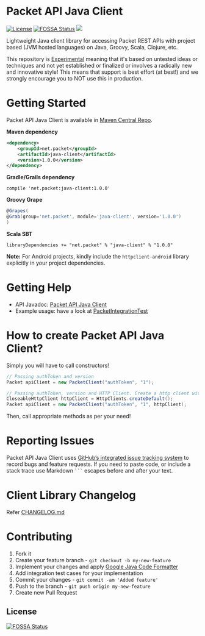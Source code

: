 # Packet API Java Client

[![License](https://img.shields.io/badge/license-MIT-blue.svg)](LICENSE)
[![FOSSA Status](https://app.fossa.io/api/projects/git%2Bgithub.com%2Fpackethost%2Fpacket-java.svg?type=shield)](https://app.fossa.io/projects/git%2Bgithub.com%2Fpackethost%2Fpacket-java?ref=badge_shield)
![](https://img.shields.io/badge/Stability-Experimental-red.svg)

Lightweight Java client library for accessing Packet REST APIs with project based (JVM hosted languages) on Java, Groovy, Scala, Clojure, etc.

This repository is [Experimental](https://github.com/packethost/standards/blob/master/experimental-statement.md) meaning that it's based on untested ideas or techniques and not yet established or finalized or involves a radically new and innovative style! This means that support is best effort (at best!) and we strongly encourage you to NOT use this in production.

# Getting Started

Packet API Java Client is available in [Maven Central Repo](http://search.maven.org/#search%7Cgav%7C1%7Cg%3A%22net.packet%22%20AND%20a%3A%22java-client%22).

**Maven dependency**
```xml
<dependency>
    <groupId>net.packet</groupId>
    <artifactId>java-client</artifactId>
    <version>1.0.0</version>
</dependency>
```
**Gradle/Grails dependency**
```shell
compile 'net.packet:java-client:1.0.0'
```
**Groovy Grape**
```groovy
@Grapes(
@Grab(group='net.packet', module='java-client', version='1.0.0')
)
```
**Scala SBT**
```shell
libraryDependencies += "net.packet" % "java-client" % "1.0.0"
```

**Note:** For Android projects, kindly include the `httpclient-android` library explicitly in your project dependencies.

# Getting Help

* API Javadoc: [Packet API Java Client](https://packethost.github.io/packet-java/)
* Example usage: have a look at [PacketIntegrationTest](src/test/java/net/packet/impl/PacketIntegrationTest.java)

# How to create Packet API Java Client?

Simply you will have to call constructors!

```java
// Passing authToken and version
Packet apiClient = new PacketClient("authToken", "1");

// Passing authToken, version and HTTP Client. Create a http client with custom settings
CloseableHttpClient httpClient = HttpClients.createDefault();
Packet apiClient = new PacketClient("authToken", "1", httpClient);
```

Then, call appropriate methods as per your need!

# Reporting Issues

Packet API Java Client uses [GitHub’s integrated issue tracking system](https://github.com/packethost/packet-java/issues) to record bugs and feature requests. If you need to paste code, or include a stack trace use Markdown <code>```</code> escapes before and after your text.


# Client Library Changelog

Refer [CHANGELOG.md](CHANGELOG.md)

# Contributing

1. Fork it
2. Create your feature branch - `git checkout -b my-new-feature`
3. Implement your changes and apply [Google Java Code Formatter](https://raw.githubusercontent.com/darcyliu/google-styleguide/master/eclipse-java-google-style.xml)
4. Add integration test cases for your implementation
5. Commit your changes - `git commit -am 'Added feature'`
6. Push to the branch - `git push origin my-new-feature`
7. Create new Pull Request


## License
[![FOSSA Status](https://app.fossa.io/api/projects/git%2Bgithub.com%2Fpackethost%2Fpacket-java.svg?type=large)](https://app.fossa.io/projects/git%2Bgithub.com%2Fpackethost%2Fpacket-java?ref=badge_large)
